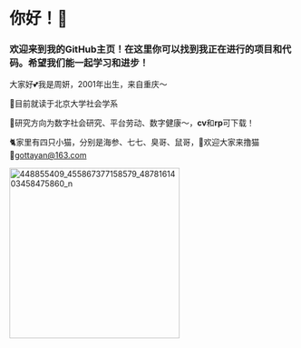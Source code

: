# 你好！👋
### 欢迎来到我的GitHub主页！在这里你可以找到我正在进行的项目和代码。希望我们能一起学习和进步！
大家好💕我是周妍，2001年出生，来自重庆～

🥸目前就读于北京大学社会学系  

🤯研究方向为数字社会研究、平台劳动、数字健康～，**cv**和**rp**可下载！

🐈家里有四只小猫，分别是海参、七七、臭哥、鼠哥，👏欢迎大家来撸猫  
📮gottayan@163.com  

<img src="https://github.com/user-attachments/assets/d1bc430c-5aa6-4f04-9bbb-b445ec9c93c1" alt="448855409_455867377158579_4878161403458475860_n" width="300"/>


